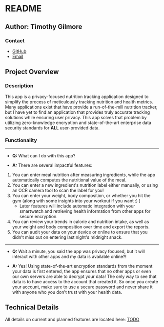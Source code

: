# README

## Author: Timothy Gilmore

### Contact

- [GitHub](https://github.com/gilmore-ec)
- [Email](https://gilmore-elegantcode.com/form.html)

## Project Overview

### Description

This app is a privacy-focused nutrition tracking application designed to simplify the process of meticulously tracking nutrition and health metrics. Many applications exist that have provide a run-of-the-mill nutrition tracker, but I have yet to find an application that provides truly accurate tracking solutions while ensuring user privacy. This app solves that problem by utilizing zero-knowledge encryption and state-of-the-art enterprise data security standards for **ALL** user-provided data.

### Functionality

---
- **Q:** What can I do with this app?

- **A:** There are several impactful features:
1. You can enter meal nutrition after measuring ingredients, while the app automatically computes the nutritional value of the meal.
2. You can enter a new ingredient's nutrition label either manually, or using an OCR camera tool to scan the label for you!
3. You can enter your weight, body composition, or whether you hit the gym (along with some insights into your workout if you want :) )
    - Later features will include automatic integration with your smartwatch and retrieving health information from other apps for secure encryption.
4. You can review your trends in calorie and nutrition intake, as well as your weight and body composition over time and export the reports.
5. You can audit your data on your device or online to ensure that you didn't miss out on entering last night's midnight snack.

---
- **Q:** Wait a minute, you said the app was privacy focused, but it will interact with other apps and my data is available online?!

- **A:** Yes! Using state-of-the-art encryption standards from the moment your data is first entered, the app ensures that no other apps or even our own servers are able to decrypt your data! The only way to see that data is to have access to the account that created it. So once you create your account, make sure to use a secure password and never share it with anyone who you don't trust with your health data.

## Technical Details

All details on current and planned features are located here: [TODO](docs/TODO.md)

